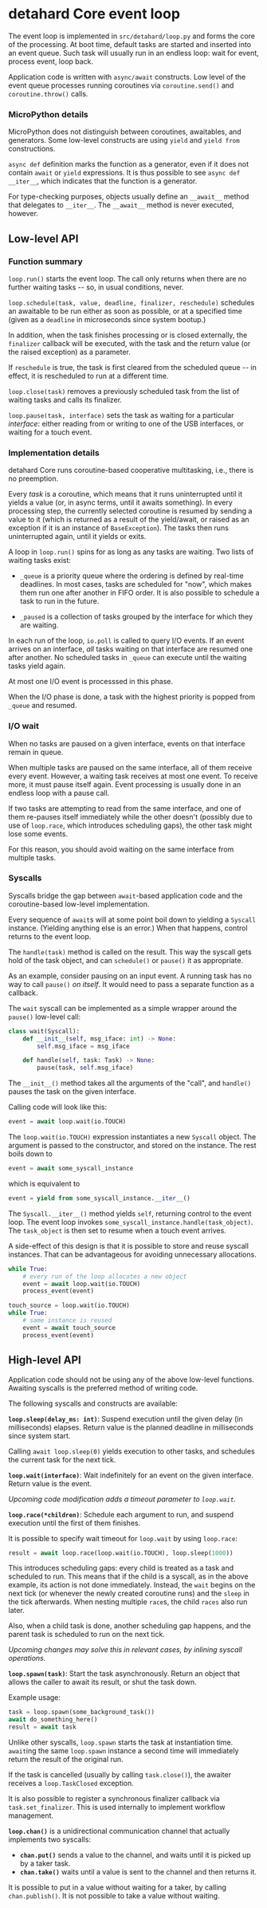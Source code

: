 # detahard Core event loop

The event loop is implemented in `src/detahard/loop.py` and forms the core of the
processing. At boot time, default tasks are started and inserted into an event queue.
Such task will usually run in an endless loop: wait for event, process event, loop back.

Application code is written with `async/await` constructs. Low level of the event queue
processes running coroutines via `coroutine.send()` and `coroutine.throw()` calls.

### MicroPython details

MicroPython does not distinguish between coroutines, awaitables, and generators. Some
low-level constructs are using `yield` and `yield from` constructions.

`async def` definition marks the function as a generator, even if it does not contain
`await` or `yield` expressions. It is thus possible to see `async def __iter__`, which
indicates that the function is a generator.

For type-checking purposes, objects usually define an `__await__` method that delegates
to `__iter__`. The `__await__` method is never executed, however.


## Low-level API

### Function summary

`loop.run()` starts the event loop. The call only returns when there are no further
waiting tasks -- so, in usual conditions, never.

`loop.schedule(task, value, deadline, finalizer, reschedule)` schedules an awaitable to
be run either as soon as possible, or at a specified time (given as a `deadline` in
microseconds since system bootup.)

In addition, when the task finishes processing or is closed externally, the `finalizer`
callback will be executed, with the task and the return value (or the raised exception)
as a parameter.

If `reschedule` is true, the task is first cleared from the scheduled queue -- in
effect, it is rescheduled to run at a different time.

`loop.close(task)` removes a previously scheduled task from the list of waiting tasks
and calls its finalizer.

`loop.pause(task, interface)` sets the task as waiting for a particular _interface_:
either reading from or writing to one of the USB interfaces, or waiting for a touch
event.

### Implementation details

detahard Core runs coroutine-based cooperative multitasking, i.e., there is no preemption.

Every _task_ is a coroutine, which means that it runs uninterrupted until it yields a
value (or, in async terms, until it awaits something). In every processing step, the
currently selected coroutine is resumed by sending a value to it (which is returned as a
result of the yield/await, or raised as an exception if it is an instance of
`BaseException`). The tasks then runs uninterrupted again, until it yields or exits.

A loop in `loop.run()` spins for as long as any tasks are waiting. Two lists of waiting
tasks exist:

-   `_queue` is a priority queue where the ordering is defined by real-time deadlines.
    In most cases, tasks are scheduled for "now", which makes them run one after another
    in FIFO order. It is also possible to schedule a task to run in the future.

-   `_paused` is a collection of tasks grouped by the interface for which they are
    waiting.

In each run of the loop, `io.poll` is called to query I/O events. If an event arrives on
an interface, _all_ tasks waiting on that interface are resumed one after another. No
scheduled tasks in `_queue` can execute until the waiting tasks yield again.

At most one I/O event is processsed in this phase.

When the I/O phase is done, a task with the highest priority is popped from `_queue` and
resumed.

### I/O wait

When no tasks are paused on a given interface, events on that interface remain in queue.

When multiple tasks are paused on the same interface, all of them receive every event.
However, a waiting task receives at most one event. To receive more, it must pause
itself again. Event processing is usually done in an endless loop with a pause call.

If two tasks are attempting to read from the same interface, and one of them re-pauses
itself immediately while the other doesn't (possibly due to use of `loop.race`, which
introduces scheduling gaps), the other task might lose some events.

For this reason, you should avoid waiting on the same interface from multiple tasks.

### Syscalls

Syscalls bridge the gap between `await`-based application code and the coroutine-based
low-level implementation.

Every sequence of `await`s will at some point boil down to yielding a `Syscall`
instance. (Yielding anything else is an error.) When that happens, control returns to
the event loop.

The `handle(task)` method is called on the result. This way the syscall gets hold of the
task object, and can `schedule()` or `pause()` it as appropriate.

As an example, consider pausing on an input event. A running task has no way to call
`pause()` _on itself_. It would need to pass a separate function as a callback.

The `wait` syscall can be implemented as a simple wrapper around the `pause()` low-level
call:

```python
class wait(Syscall):
    def __init__(self, msg_iface: int) -> None:
        self.msg_iface = msg_iface

    def handle(self, task: Task) -> None:
        pause(task, self.msg_iface)
```

The `__init__()` method takes all the arguments of the "call", and `handle()` pauses the
task on the given interface.

Calling code will look like this:
```python
event = await loop.wait(io.TOUCH)
```
The `loop.wait(io.TOUCH)` expression instantiates a new `Syscall` object. The argument
is passed to the constructor, and stored on the instance. The rest boils down to
```python
event = await some_syscall_instance
```
which is equivalent to
```python
event = yield from some_syscall_instance.__iter__()
```
The `Syscall.__iter__()` method yields `self`, returning control to the event loop. The
event loop invokes `some_syscall_instance.handle(task_object)`. The `task_object` is
then set to resume when a touch event arrives.

A side-effect of this design is that it is possible to store and reuse syscall
instances. That can be advantageous for avoiding unnecessary allocations.
```python
while True:
    # every run of the loop allocates a new object
    event = await loop.wait(io.TOUCH)
    process_event(event)

touch_source = loop.wait(io.TOUCH)
while True:
    # same instance is reused
    event = await touch_source
    process_event(event)
```

## High-level API

Application code should not be using any of the above low-level functions. Awaiting
syscalls is the preferred method of writing code.

The following syscalls and constructs are available:

**`loop.sleep(delay_ms: int)`**: Suspend execution until the given delay (in
milliseconds) elapses. Return value is the planned deadline in milliseconds since system
start.

Calling `await loop.sleep(0)` yields execution to other tasks, and schedules the current
task for the next tick.

**`loop.wait(interface)`**: Wait indefinitely for an event on the given interface.
Return value is the event.

_Upcoming code modification adds a timeout parameter to `loop.wait`._

**`loop.race(*children)`**: Schedule each argument to run, and suspend execution until
the first of them finishes.

It is possible to specify wait timeout for `loop.wait` by using `loop.race`:
```python
result = await loop.race(loop.wait(io.TOUCH), loop.sleep(1000))
```
This introduces scheduling gaps: every child is treated as a task and scheduled
to run. This means that if the child is a syscall, as in the above example, its action
is not done immediately. Instead, the `wait` begins on the next tick (or whenever the
newly created coroutine runs) and the `sleep` in the tick afterwards. When nesting
multiple `race`s, the child `races` also run later.

Also, when a child task is done, another scheduling gap happens, and the parent task
is scheduled to run on the next tick.

_Upcoming changes may solve this in relevant cases, by inlining syscall operations._

**`loop.spawn(task)`**: Start the task asynchronously. Return an object that allows
the caller to await its result, or shut the task down.

Example usage:
```python
task = loop.spawn(some_background_task())
await do_something_here()
result = await task
```

Unlike other syscalls, `loop.spawn` starts the task at instantiation time. `await`ing
the same `loop.spawn` instance a second time will immediately return the result of the
original run.

If the task is cancelled (usually by calling `task.close()`), the awaiter receives a
`loop.TaskClosed` exception.

It is also possible to register a synchronous finalizer callback via
`task.set_finalizer`. This is used internally to implement workflow management.

**`loop.chan()`** is a unidirectional communication channel that actually implements two
syscalls:

 * **`chan.put()`** sends a value to the channel, and waits until it is picked up
   by a taker task.
 * **`chan.take()`** waits until a value is sent to the channel and then returns it.

It is possible to put in a value without waiting for a taker, by calling
`chan.publish()`. It is not possible to take a value without waiting.
